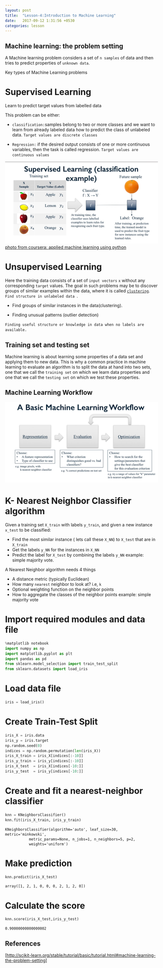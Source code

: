 ```yaml
---
layout: post
title:  "Lesson-4:Introduction to Machine Learning"
date:   2017-09-12 1:31:56 +0530
categories: lesson
---
```

## Machine learning: the problem setting
A Machine learning problem considers a set of `n samples` of data and then tries to predict properties of `unknown data`. 

Key types of Machine Learning problems 

# Supervised Learning

Learn to predict target values from labelled data

This problem can be either:

- `classification:`samples belong to two or more classes and we want to learn from already labeled data how to predict the class of unlabeled data. `Target values are discrete classes`

- `Regression:` if the desired output consists of one or more continuous variables, then the task is called regression. `Target values are continuous values` 

![png](/images/supervise-example.png)
[photo from coursera: applied machine learning using python](https://www.coursera.org/learn/python-machine-learning/lecture/hrHXm/key-concepts-in-machine-learning)


# Unsupervised Learning
Here the training data consists of a set of `input vectors` `x` without any corresponding `target` values. The goal in such problems may be to discover groups of similar examples within the data, where it is called [`clustering`](https://en.wikipedia.org/wiki/Cluster_analysis). `Find structure in unlabeled data `. 

- Find groups of similar instances in the data(clustering). 

- Finding unusual patterns (outlier detection)

`Finding useful structure or knowledge in data when no labels are available.`

## Training set and testing set
Machine learning is about learning some properties of a data set and applying them to new data. This is why a common practice in machine learning to evaluate an algorithm is to split the data at hand into two sets, one that we call the `training set` on which we learn data properties and one that we call the `testing set` on which we test these properties.

## Machine Learning Workflow

![png](/images/machinel-workflow.png)

# K- Nearest Neighbor Classifier algorithm

 Given a training set `X_train` with labels `y_train`, and given a new instance `x_test` to be classified: 
- Find the most similar instance ( lets call these `X_NN`) to `X_test` that are in `X_train`
- Get the labels `y_NN` for the instances in `X_NN`
- Predict the label for `X_test` by combining the labels `y_NN` example: simple majority vote.

A Nearest Neighbor algorithm needs 4 things 
- A distance metric (typically Euclidean)
- How many `nearest` neighbor to look at? i.e, `k`
- Optional weighting function on the neighbor points
- How to aggregate the classes of the neighbor points example: simple majority vote


# Import required modules and data file


```python
%matplotlib notebook
import numpy as np
import matplotlib.pyplot as plt
import pandas as pd
from sklearn.model_selection import train_test_split
from sklearn.datasets import load_iris
```

# Load data file


```python
iris = load_iris()
```

# Create Train-Test Split


```python
iris_X = iris.data
iris_y = iris.target
np.random.seed(0)
indices = np.random.permutation(len(iris_X))
iris_X_train = iris_X[indices[:-10]]
iris_y_train = iris_y[indices[:-10]]
iris_X_test  = iris_X[indices[-10:]]
iris_y_test  = iris_y[indices[-10:]]
```

# Create and fit a nearest-neighbor classifier


```python
knn = KNeighborsClassifier()
knn.fit(iris_X_train, iris_y_train) 
```




    KNeighborsClassifier(algorithm='auto', leaf_size=30, metric='minkowski',
               metric_params=None, n_jobs=1, n_neighbors=5, p=2,
               weights='uniform')



# Make prediction


```python
knn.predict(iris_X_test)
```




    array([1, 2, 1, 0, 0, 0, 2, 1, 2, 0])



# Calculate the score


```python
knn.score(iris_X_test,iris_y_test)
```




    0.90000000000000002



## References
[http://scikit-learn.org/stable/tutorial/basic/tutorial.html#machine-learning-the-problem-setting]

[http://scikit-learn.org/stable/tutorial/basic/tutorial.html#machine-learning-the-problem-setting]: http://scikit-learn.org/stable/tutorial/basic/tutorial.html#machine-learning-the-problem-setting